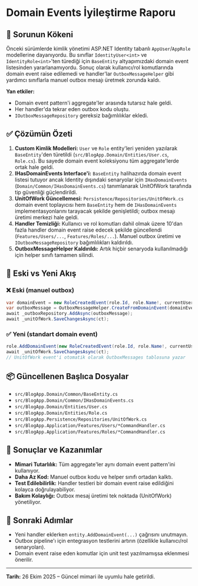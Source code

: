 # Domain Events İyileştirme Raporu

## 🎯 Sorunun Kökeni
Önceki sürümlerde kimlik yönetimi ASP.NET Identity tabanlı `AppUser`/`AppRole` modellerine dayanıyordu. Bu sınıflar `IdentityUser<int>` ve `IdentityRole<int>`'ten türediği için `BaseEntity` altyapımızdaki domain event listesinden yararlanamıyordu. Sonuç olarak kullanıcı/rol komutlarında domain event raise edilemedi ve handler'lar `OutboxMessageHelper` gibi yardımcı sınıflarla manuel outbox mesajı üretmek zorunda kaldı.

**Yan etkiler:**
- Domain event pattern'i aggregate'ler arasında tutarsız hale geldi.
- Her handler'da tekrar eden outbox kodu oluştu.
- `IOutboxMessageRepository` gereksiz bağımlılıklar ekledi.

## ✅ Çözümün Özeti
1. **Custom Kimlik Modelleri:** `User` ve `Role` entity'leri yeniden yazılarak `BaseEntity`'den türetildi (`src/BlogApp.Domain/Entities/User.cs`, `Role.cs`). Bu sayede domain event koleksiyonu tüm aggregate'lerde ortak hale geldi.
2. **IHasDomainEvents Interface'i:** `BaseEntity` halihazırda domain event listesi tutuyor ancak Identity dışındaki senaryolar için `IHasDomainEvents` (`Domain/Common/IHasDomainEvents.cs`) tanımlanarak UnitOfWork tarafında tip güvenliği güçlendirildi.
3. **UnitOfWork Güncellemesi:** `Persistence/Repositories/UnitOfWork.cs` domain event toplayıcısı hem `BaseEntity` hem de `IHasDomainEvents` implementasyonlarını tarayacak şekilde genişletildi; outbox mesajı üretimi merkezi hale geldi.
4. **Handler Temizliği:** Kullanıcı ve rol komutları dahil olmak üzere 10'dan fazla handler domain event raise edecek şekilde güncellendi (`Features/Users/...`, `Features/Roles/...`). Manuel outbox üretimi ve `IOutboxMessageRepository` bağımlılıkları kaldırıldı.
5. **OutboxMessageHelper Kaldırıldı:** Artık hiçbir senaryoda kullanılmadığı için helper sınıfı tamamen silindi.

## 🔁 Eski vs Yeni Akış
### ❌ Eski (manuel outbox)
```csharp
var domainEvent = new RoleCreatedEvent(role.Id, role.Name!, currentUserId);
var outboxMessage = OutboxMessageHelper.CreateFromDomainEvent(domainEvent);
await _outboxRepository.AddAsync(outboxMessage);
await _unitOfWork.SaveChangesAsync(ct);
```

### ✅ Yeni (standart domain event)
```csharp
role.AddDomainEvent(new RoleCreatedEvent(role.Id, role.Name!, currentUserId));
await _unitOfWork.SaveChangesAsync(ct);
// UnitOfWork event'i otomatik olarak OutboxMessages tablosuna yazar
```

## 📦 Güncellenen Başlıca Dosyalar
- `src/BlogApp.Domain/Common/BaseEntity.cs`
- `src/BlogApp.Domain/Common/IHasDomainEvents.cs`
- `src/BlogApp.Domain/Entities/User.cs`
- `src/BlogApp.Domain/Entities/Role.cs`
- `src/BlogApp.Persistence/Repositories/UnitOfWork.cs`
- `src/BlogApp.Application/Features/Users/*CommandHandler.cs`
- `src/BlogApp.Application/Features/Roles/*CommandHandler.cs`

## 🧪 Sonuçlar ve Kazanımlar
- **Mimari Tutarlılık:** Tüm aggregate'ler aynı domain event pattern'ini kullanıyor.
- **Daha Az Kod:** Manuel outbox kodu ve helper sınıfı ortadan kalktı.
- **Test Edilebilirlik:** Handler testleri bir domain event raise edildiğini kolayca doğrulayabiliyor.
- **Bakım Kolaylığı:** Outbox mesaj üretimi tek noktada (UnitOfWork) yönetiliyor.

## 🚀 Sonraki Adımlar
- Yeni handler eklerken `entity.AddDomainEvent(...)` çağrısını unutmayın.
- Outbox pipeline'ı için entegrasyon testlerini artırın (özellikle kullanıcı/rol senaryoları).
- Domain event raise eden komutlar için unit test yazılmamışsa eklenmesi önerilir.

---
**Tarih:** 26 Ekim 2025 – Güncel mimari ile uyumlu hale getirildi.
